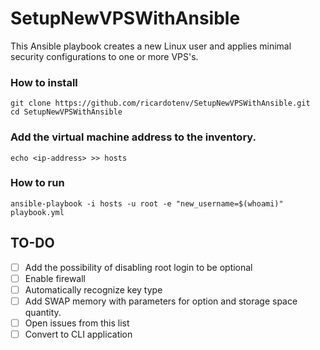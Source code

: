 # SetupNewVPSWithAnsible
This Ansible playbook creates a new Linux user and applies minimal security configurations to one or more VPS's.

### How to install
```
git clone https://github.com/ricardotenv/SetupNewVPSWithAnsible.git
cd SetupNewVPSWithAnsible
```

### Add the virtual machine address to the inventory.
```
echo <ip-address> >> hosts
```

### How to run
```
ansible-playbook -i hosts -u root -e "new_username=$(whoami)" playbook.yml
```

## TO-DO
- [ ] Add the possibility of disabling root login to be optional
- [ ] Enable firewall
- [ ] Automatically recognize key type
- [ ] Add SWAP memory with parameters for option and storage space quantity.
- [ ] Open issues from this list
- [ ] Convert to CLI application
